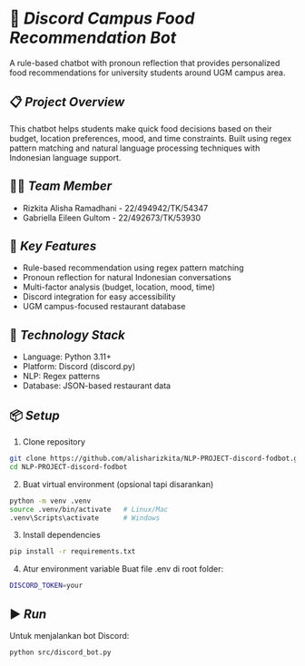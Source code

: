 # 🍜 *Discord Campus Food Recommendation Bot*

A rule-based chatbot with pronoun reflection that provides personalized food recommendations for university students around UGM campus area.

## 📋 *Project Overview*

This chatbot helps students make quick food decisions based on their budget, location preferences, mood, and time constraints. Built using regex pattern matching and natural language processing techniques with Indonesian language support.

## 🧑‍💻 *Team Member*

- Rizkita Alisha Ramadhani - 22/494942/TK/54347 
- Gabriella Eileen Gultom - 22/492673/TK/53930 

## 🎯 *Key Features*

- Rule-based recommendation using regex pattern matching
- Pronoun reflection for natural Indonesian conversations
- Multi-factor analysis (budget, location, mood, time)
- Discord integration for easy accessibility
- UGM campus-focused restaurant database

## 🔧 *Technology Stack*

- Language: Python 3.11+
- Platform: Discord (discord.py)
- NLP: Regex patterns
- Database: JSON-based restaurant data

## 📦 *Setup*

1. Clone repository

```bash
git clone https://github.com/alisharizkita/NLP-PROJECT-discord-fodbot.git
cd NLP-PROJECT-discord-fodbot
```

2. Buat virtual environment (opsional tapi disarankan)

```bash
python -m venv .venv
source .venv/bin/activate   # Linux/Mac
.venv\Scripts\activate      # Windows
```

3. Install dependencies

```bash
pip install -r requirements.txt
```

4. Atur environment variable
Buat file .env di root folder:

```bash
DISCORD_TOKEN=your
```

## ▶️ *Run*

Untuk menjalankan bot Discord:

```bash
python src/discord_bot.py
```
